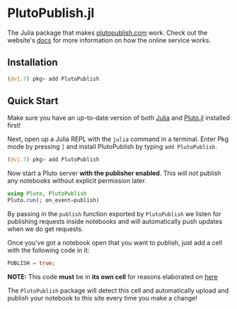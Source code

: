 # PlutoPublish.jl

The Julia package that makes [plutopublish.com](https://plutopublish.com) work. Check out the website's [docs](https://plutopublish.com/docs) for more information on how the online service works.

## Installation

```julia
(@v1.7) pkg> add PlutoPublish
```

## Quick Start

Make sure you have an up-to-date version of both [Julia](https://julialang.org/) and [Pluto.jl](https://github.com/fonsp/Pluto.jl) installed first!

Next, open up a Julia REPL with the `julia` command in a terminal. Enter Pkg mode by pressing `]` and install PlutoPublish by typing `add PlutoPublish`.

```julia
(@v1.7) pkg> add PlutoPublish
```

Now start a Pluto server __with the publisher enabled__. This _will not_ publish any notebooks without explicit permission later.

```julia
using Pluto, PlutoPublish
Pluto.run(; on_event=publish)
```

By passing in the `publish` function exported by `PlutoPublish` we listen for publishing requests inside notebooks and will automatically push updates when we do get requests.

Once you've got a notebook open that you want to publish, just add a cell with the following code in it:

```julia
PUBLISH = true;
```

<span class="note"><b>NOTE:</b> This code __must__ be in __its own cell__ for reasons elaborated on [here](https://plutopublish.com/docs/how-it-works.md)</span>

The `PlutoPublish` package will detect this cell and automatically upload and publish your notebook to this site every time you make a change!
